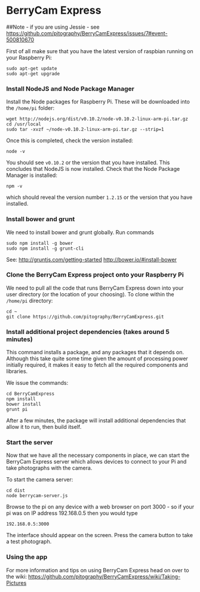 BerryCam Express
================

##Note - if you are using Jessie - see https://github.com/pitography/BerryCamExpress/issues/7#event-500810670

First of all make sure that you have the latest version of raspbian running on your Raspberry Pi:

``` 
sudo apt-get update
sudo apt-get upgrade
```

### Install NodeJS and Node Package Manager

Install the Node packages for Raspberry Pi. These will be downloaded into the `/home/pi` folder:

```
wget http://nodejs.org/dist/v0.10.2/node-v0.10.2-linux-arm-pi.tar.gz
cd /usr/local
sudo tar -xvzf ~/node-v0.10.2-linux-arm-pi.tar.gz --strip=1
```

Once this is completed, check the version installed:

```
node -v
```

You should see `v0.10.2` or the version that you have installed. This concludes that NodeJS is now installed.
Check that the Node Package Manager is installed:

```
npm -v
```

which should reveal the version number `1.2.15` or the version that you have installed.


### Install bower and grunt

We need to install bower and grunt globally.  Run commands

```
sudo npm install -g bower 
sudo npm install -g grunt-cli 
```

See: 
http://gruntjs.com/getting-started 
http://bower.io/#install-bower

### Clone the BerryCam Express project onto your Raspberry Pi

We need to pull all the code that runs BerryCam Express down into your user directory (or the location of your choosing). To clone within the `/home/pi` directory:

```
cd ~
git clone https://github.com/pitography/BerryCamExpress.git
```

### Install additional project dependencies (takes around 5 minutes)

This command installs a package, and any packages that it depends on. Although this take quite some time given the amount of processing power initially required, it makes it easy to fetch all the required components and libraries.

We issue the commands:

```
cd BerryCamExpress
npm install
bower install
grunt pi 
```

After a few minutes, the package will install additional dependencies that allow it to run, then build itself.


### Start the server

Now that we have all the necessary components in place, we can start the BerryCam Express server which allows devices to connect to your Pi and take photographs with the camera.

To start the camera server:
```
cd dist
node berrycam-server.js
```

Browse to the pi on any device with a web browser on port 3000 - so if your pi was on IP address 192.168.0.5 then you would type 

```
192.168.0.5:3000
```

The interface should appear on the screen. Press the camera button to take a test photograph.

### Using the app

For more information and tips on using BerryCam Express head on over to the wiki:
https://github.com/pitography/BerryCamExpress/wiki/Taking-Pictures
